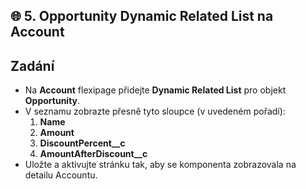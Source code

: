 ## 🌐 5. Opportunity Dynamic Related List na Account

## Zadání
- Na **Account** flexipage přidejte **Dynamic Related List** pro objekt **Opportunity**.
- V seznamu zobrazte přesně tyto sloupce (v uvedeném pořadí):
  1. **Name**
  2. **Amount**
  3. **DiscountPercent__c**
  4. **AmountAfterDiscount__c**
- Uložte a aktivujte stránku tak, aby se komponenta zobrazovala na detailu Accountu.